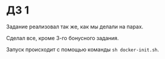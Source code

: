 # ДЗ 1

Задание реализовал так же, как мы делали на парах.

Сделал все, кроме 3-го бонусного задания.

Запуск происходит с помощью команды `sh docker-init.sh`.
